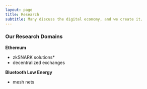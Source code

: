 ```yaml
---
layout: page
title: Research
subtitle: Many discuss the digital economy, and we create it.
---
```



### Our Research Domains
**Ethereum**
* zkSNARK solutions*
* decentralized exchanges

**Bluetooth Low Energy**
* mesh nets

